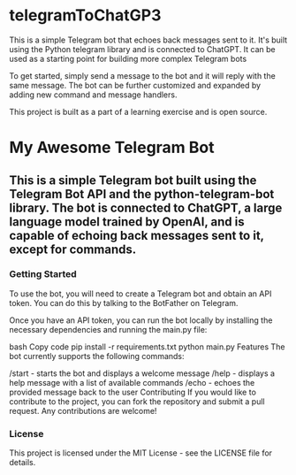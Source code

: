 # telegramToChatGP3
This is a simple Telegram bot that echoes back messages sent to it. It's built using the Python telegram library and is connected to ChatGPT. It can be used as a starting point for building more complex Telegram bots








To get started, simply send a message to the bot and it will reply with the same message. The bot can be further customized and expanded by adding new command and message handlers.

This project is built as a part of a learning exercise and is open source.



# My Awesome Telegram Bot

## This is a simple Telegram bot built using the Telegram Bot API and the python-telegram-bot library. The bot is connected to ChatGPT, a large language model trained by OpenAI, and is capable of echoing back messages sent to it, except for commands.
### Getting Started
To use the bot, you will need to create a Telegram bot and obtain an API token. You can do this by talking to the BotFather on Telegram.

Once you have an API token, you can run the bot locally by installing the necessary dependencies and running the main.py file:

bash
Copy code
pip install -r requirements.txt
python main.py
Features
The bot currently supports the following commands:

/start - starts the bot and displays a welcome message
/help - displays a help message with a list of available commands
/echo <message> - echoes the provided message back to the user
Contributing
If you would like to contribute to the project, you can fork the repository and submit a pull request. Any contributions are welcome!

### License
This project is licensed under the MIT License - see the LICENSE file for details.
